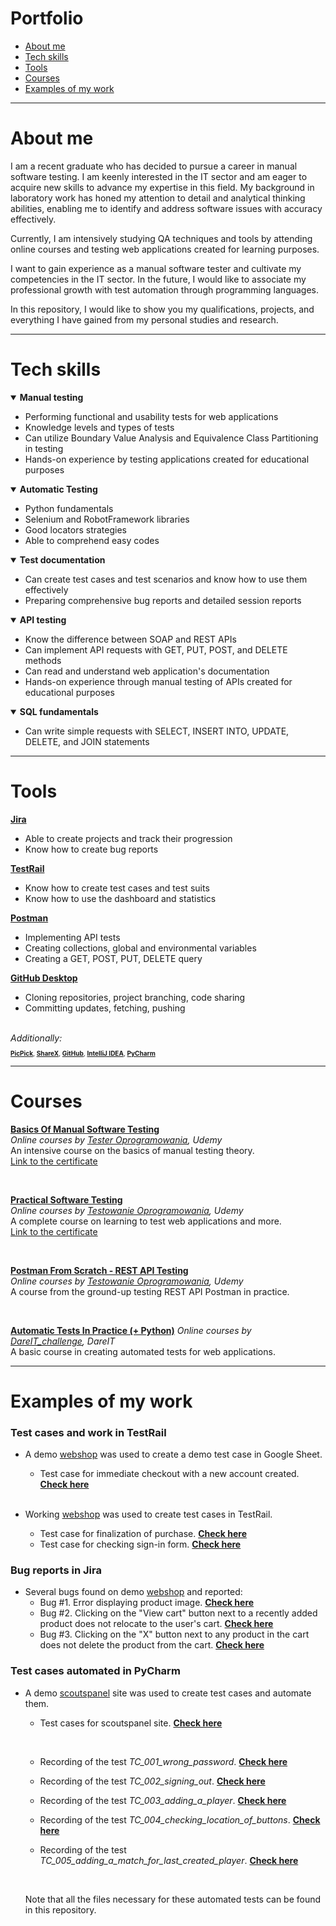 # Portfolio

- [About me](#about-me)
- [Tech skills](#tech-skills)
- [Tools](#tools)
- [Courses](#courses)
- [Examples of my work](#examples-of-my-work)

---

# About me

I am a recent graduate who has decided to pursue a career in manual software testing. I am keenly interested in the IT
sector and am eager to acquire new skills to advance my expertise in this field. My background in laboratory work has
honed my attention to detail and analytical thinking abilities, enabling me to identify and address software
issues with accuracy effectively.

Currently, I am intensively studying QA techniques and tools by attending online courses and testing web applications
created for learning purposes.

I want to gain experience as a manual software tester and cultivate my competencies in the IT sector. In the future, I would
like to associate my professional growth with test automation through programming languages.

In this repository, I would like to show you my qualifications, projects, and everything I have gained from my personal
studies and research.

---

# Tech skills

<details open>
<summary> <b> Manual testing </b> </summary>
<ul>
<li> Performing functional and usability tests for web applications </li>
<li> Knowledge levels and types of tests </li>
<li> Can utilize Boundary Value Analysis and Equivalence Class Partitioning in testing </li>
<li> Hands-on experience by testing applications created for educational purposes </li>
</ul>
</details>

<details open>
<summary> <b> Automatic Testing </b> </summary> 
<ul>
<li> Python fundamentals </li>
<li> Selenium and RobotFramework libraries </li>
<li> Good locators strategies </li>
<li> Able to comprehend easy codes </li>
</ul>
</details>

<details open>
<summary> <b> Test documentation </b> </summary> 
<ul>
<li> Can create test cases and test scenarios and know how to use them effectively </li>
<li> Preparing comprehensive bug reports and detailed session reports </li>
</ul>
</details>

<details open>
<summary> <b> API testing </b> </summary> 
<ul>
<li> Know the difference between SOAP and REST APIs </li>
<li> Can implement API requests with GET, PUT, POST, and DELETE methods </li>
<li> Can read and understand web application's documentation </li>
<li> Hands-on experience through manual testing of APIs created for educational purposes</li>
</ul>
</details>

<details open>
<summary> <b> SQL fundamentals </b> </summary> 
<ul>
<li> Can write simple requests with SELECT, INSERT INTO, UPDATE, DELETE, and JOIN statements </li>
</ul>
</details>

---

# Tools

[<b>Jira</b>](https://www.atlassian.com/pl/software/jira)

+ Able to create projects and track their progression
+ Know how to create bug reports

[<b>TestRail</b>](https://www.testrail.com/)

+ Know how to create test cases and test suits
+ Know how to use the dashboard and statistics

[<b>Postman</b>](https://www.postman.com/)

+ Implementing API tests
+ Creating collections, global and environmental variables
+ Creating a GET, POST, PUT, DELETE query

[<b>GitHub Desktop</b>](https://github.com/)

+ Cloning repositories, project branching, code sharing
+ Committing updates, fetching, pushing

<br>
<i> Additionally: </i>
<font size="1">

[<b>PicPick</b>](https://picpick.app/pl/), [<b>ShareX</b>](https://getsharex.com/), [<b>GitHub</b>](https://git-scm.com/), [<b>IntelliJ IDEA</b>](https://www.jetbrains.com/idea/), [<b>PyCharm</b>](https://www.jetbrains.com/pycharm/)

</font>

---

# Courses

__[Basics Of Manual Software Testing](https://www.udemy.com/course/kurs-testowania-oprogramowania/)__  
*Online courses by [Tester Oprogramowania](https://www.udemy.com/user/testeroprogramowaniapl/), Udemy*  
An intensive course on the basics of manual testing theory.  
[Link to the certificate](https://www.udemy.com/certificate/UC-b0d4f462-277e-4510-be9f-11ade071fe6b/)

<br>

__[Practical Software Testing](https://www.udemy.com/course/praktyczny-kurs-testowania-oprogramowania/)__  
*Online courses by [Testowanie Oprogramowania](https://www.udemy.com/user/rafal-podraza-3/), Udemy*  
A complete course on learning to test web applications and more.  
[Link to the certificate](https://www.udemy.com/certificate/UC-3ec7eec2-88b3-4d37-ad42-b2c220b358e5/)

<br>

__[Postman From Scratch - REST API Testing](https://www.udemy.com/course/postman-od-podstaw-testowanie-rest-api/)__  
*Online courses by [Testowanie Oprogramowania](https://www.udemy.com/user/rafal-podraza-3/), Udemy*  
A course from the ground-up testing REST API Postman in practice.

<br>

__[Automatic Tests In Practice (+ Python)](https://www.dareit.io/challenges/wstep-do-testow-automatycznych)__ 
*Online courses by [DareIT_challenge](https://www.dareit.io/challenges), DareIT*  
A basic course in creating automated tests for web applications.

---

# Examples of my work

### Test cases and work in TestRail

+ A demo [webshop](https://skleptest.pl/) was used to create a demo test case in Google Sheet.
    + Test case for immediate checkout with a new account created. __[Check here](https://docs.google.com/spreadsheets/d/1AG8sWwDQGUCQlBZIxYx6EUMWeC9Zck2z/edit?usp=sharing&ouid=103846351617777504097&rtpof=true&sd=true)__

  <br>
+ Working [webshop](https://www.x-kom.pl/) was used to create test cases in TestRail.
    + Test case for finalization of purchase. __[Check here](https://drive.google.com/file/d/1iA4qZpQ8Ds3FDDaEAORwSb6u3BTT75p6/view?usp=sharing)__
    + Test case for checking sign-in form. __[Check here](https://drive.google.com/file/d/15e6iwM9hxLmbSuG8UVNV_YZh8iS8D-pU/view?usp=sharing)__
      <br>

### Bug reports in Jira

+ Several bugs found on demo [webshop](https://skleptest.pl/) and reported:
  + Bug #1. Error displaying product image. __[Check here](https://drive.google.com/file/d/1YEztzW29qEMlj736k1C60B462Gn7LKAc/view?usp=sharing)__
  + Bug #2. Clicking on the "View cart" button next to a recently added product does not relocate to the user's cart. __[Check here](https://drive.google.com/file/d/1iFZexlNRcWrbwuvjckQ6qBqhTCwTJ-4q/view?usp=sharing)__
  + Bug #3. Clicking on the "X" button next to any product in the cart does not delete the product from the cart. __[Check here](https://drive.google.com/file/d/19u4cpjQgnCh4Cg0OGuKNIBFO9WcqtM_8/view?usp=sharing)__

### Test cases automated in PyCharm

+ A demo [scoutspanel](https://scouts-test.futbolkolektyw.pl/login) site was used to create test cases and automate them.
  + Test cases for scoutspanel site. __[Check here](https://docs.google.com/spreadsheets/d/1x7f8Yk0am4dxqy_thKiOildIs4yLFmyD/edit?usp=sharing&ouid=103846351617777504097&rtpof=true&sd=true)__
  
    <br>
  
  + Recording of the test *TC_001_wrong_password*. __[Check here](https://drive.google.com/file/d/1kA5mPnZEK6hWU0bhZ38i5-sxvC6AyUy-/view?usp=sharing)__
  + Recording of the test *TC_002_signing_out*. __[Check here](https://drive.google.com/file/d/107468XQTu7rS9wa2d75YhkP5wUdsHt4X/view?usp=sharing)__
  + Recording of the test *TC_003_adding_a_player*. __[Check here](https://drive.google.com/file/d/1TVYZA7GkKbOxe24ZIHPpislJxMuUW6BA/view?usp=sharing)__
  + Recording of the test *TC_004_checking_location_of_buttons*. __[Check here](https://drive.google.com/file/d/1mnjTJzWyqncKxBnT05qxJ0VUz-Wf6-hy/view?usp=sharing)__
  + Recording of the test *TC_005_adding_a_match_for_last_created_player*. __[Check here](https://drive.google.com/file/d/1pVjWJ5YHs34WPVNe5O35IvODfwHoejbe/view?usp=sharing)__
  
    <br>
  
  Note that all the files necessary for these automated tests can be found in this repository.

